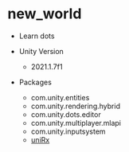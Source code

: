 # new_world

+ Learn dots 

+ Unity Version
	- 2021.1.7f1
	
+ Packages
	- com.unity.entities
	- com.unity.rendering.hybrid
	- com.unity.dots.editor
	- com.unity.multiplayer.mlapi
	- com.unity.inputsystem
	- [uniRx](https://github.com/neuecc/UniRx)
